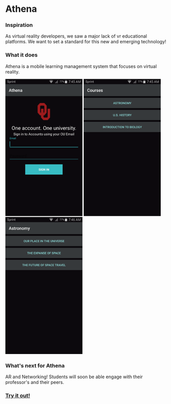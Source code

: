 # Athena

### Inspiration
As virtual reality developers, we saw a major lack of vr educational platforms. We want to set a standard for this new and emerging technology!

### What it does
Athena is a mobile learning management system that focuses on virtual reality.

<img src="images/SingleSignOn.png" alt="Single Sign On" width="240" height="426"/> <img src="images/Courses.png" alt="Courses" width="240" height="426"/> <img src="images/Lessons.png" alt="Lessons" width="240" height="426"/>



### What's next for Athena
AR and Networking! Students will soon be able engage with their professor's and their peers.

### [Try it out!](http://getathena.io)
